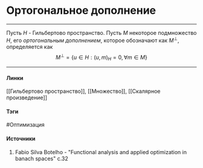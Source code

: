 # Ортогональное дополнение
***
Пусть $H$ - Гильбертово пространство. Пусть $M$ некоторое подмножество $H$, его *ортогональным дополнением*, которое обозначают как $M^{\perp}$, определяется как
$$
M^{\perp}=\{u\in H:(u,m)_{H}=0,\forall m\in M \}
$$
***
#### Линки
 [[Гильбертово пространство]],
 [[Множество]],
 [[Скалярное произведение]]
#### Тэги
 #Оптимизация 
#### Источники
1. Fabio Silva Botelho - "Functional analysis and applied optimization in banach spaces" c.32